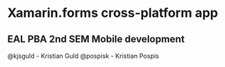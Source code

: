 # Xamarin.forms cross-platform app

## EAL PBA 2nd SEM Mobile development
@kjsguld - Kristian Guld
@pospisk - Kristian Pospis


